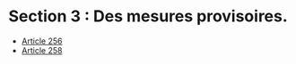 # Section 3 : Des mesures provisoires.

- [Article 256](article-256.md)
- [Article 258](article-258.md)
